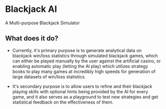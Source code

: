 # Blackjack AI
A Multi-purpose Blackjack Simulator



## What does it do? 
- Currently, it's primary purpose is to generate analytical data on blackjack win/loss statistics through simulated blackjack games, which can either be played manually by the user against the artificial casino, or enabling automatic play (letting the AI play) which utilizes strategy books to play many games at incredibly high speeds for generation of large datasets of win/loss statistics.

- It's secondary purpose is to allow users to refine and their blackjack playing skills with optional hints being provided by the AI for every game, and it also serves as a playground to test new strategies and get statistical feedback on the effectiveness of them.
